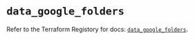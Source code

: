 # `data_google_folders`

Refer to the Terraform Registory for docs: [`data_google_folders`](https://registry.terraform.io/providers/hashicorp/google-beta/5.10.0/docs/data-sources/google_folders).
